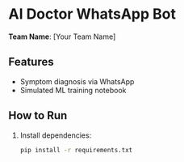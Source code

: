 # AI Doctor WhatsApp Bot  
**Team Name**: [Your Team Name]  

## Features  
- Symptom diagnosis via WhatsApp  
- Simulated ML training notebook  

## How to Run  
1. Install dependencies:  
   ```bash
   pip install -r requirements.txt